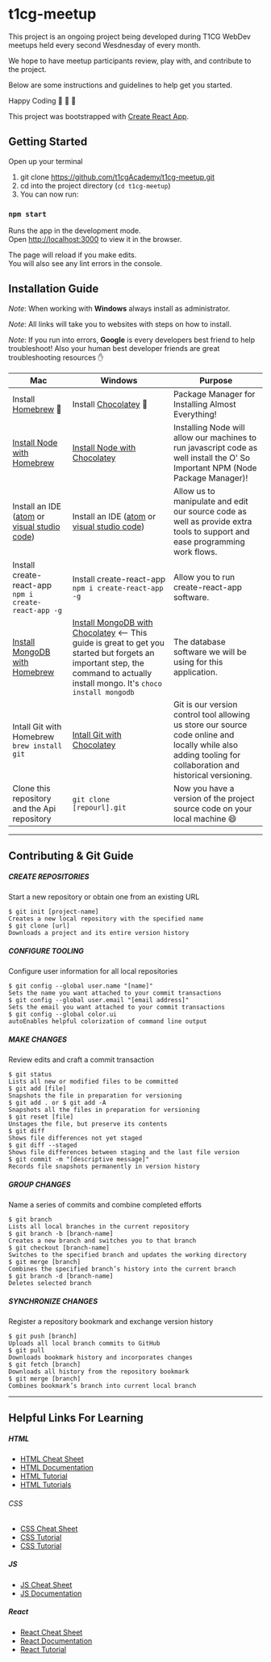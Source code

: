 # t1cg-meetup

This project is an ongoing project being developed during T1CG WebDev meetups held every second Wesdnesday of every month.

We hope to have meetup participants review, play with, and contribute to the project.

Below are some instructions and guidelines to help get you started.

Happy Coding 🎉 🚀 🤘

This project was bootstrapped with [Create React App](https://github.com/facebook/create-react-app).

## Getting Started

Open up your terminal

1. git clone https://github.com/t1cgAcademy/t1cg-meetup.git
2. cd into the project directory (`cd t1cg-meetup`)
3. You can now run:

### `npm start`

Runs the app in the development mode.<br>
Open [http://localhost:3000](http://localhost:3000) to view it in the browser.

The page will reload if you make edits.<br>
You will also see any lint errors in the console.

## Installation Guide

_Note_: When working with **Windows** always install as administrator.

_Note_: All links will take you to websites with steps on how to install.

_Note_: If you run into errors, **Google** is every developers best friend to help troubleshoot! Also your human best developer friends are great troubleshooting resources :hand:

| Mac                                                                                                                     | Windows                                                                                                                                                                                                                                 | Purpose                                                                                                                                                     |
| ----------------------------------------------------------------------------------------------------------------------- | --------------------------------------------------------------------------------------------------------------------------------------------------------------------------------------------------------------------------------------- | ----------------------------------------------------------------------------------------------------------------------------------------------------------- |
| Install [Homebrew](https://brew.sh/) :beers:                                                                            | Install [Chocolatey](https://chocolatey.org/) :doughnut:                                                                                                                                                                                | Package Manager for Installing Almost Everything!                                                                                                           |
| [Install Node with Homebrew](https://www.dyclassroom.com/howto-mac/how-to-install-nodejs-and-npm-on-mac-using-homebrew) | [Install Node with Chocolatey](https://chocolatey.org/packages/nodejs.install)                                                                                                                                                          | Installing Node will allow our machines to run javascript code as well install the O' So Important NPM (Node Package Manager)!                              |
| Install an IDE ([atom](https://atom.io/) or [visual studio code](https://code.visualstudio.com/))                       | Install an IDE ([atom](https://atom.io/) or [visual studio code](https://code.visualstudio.com/))                                                                                                                                       | Allow us to manipulate and edit our source code as well as provide extra tools to support and ease programming work flows.                                  |
| Install create-react-app `npm i create-react-app -g`                                                                    | Install create-react-app `npm i create-react-app -g`                                                                                                                                                                                    | Allow you to run create-react-app software.                                                                                                                 |
| [Install MongoDB with Homebrew](https://dbamohsin.wordpress.com/2017/05/02/installing-mongodb-on-a-mac-with-homebrew/)  | [Install MongoDB with Chocolatey](https://kjng.github.io/2017/05/17/mongodb-windows.html) <-- This guide is great to get you started but forgets an important step, the command to actually install mongo. It's `choco install mongodb` | The database software we will be using for this application.                                                                                                |
| Intall Git with Homebrew `brew install git`                                                                             | [Intall Git with Chocolatey](https://www.jamessturtevant.com/posts/5-Ways-to-install-git-on-Windows/#using-chocolatey)                                                                                                                  | Git is our version control tool allowing us store our source code online and locally while also adding tooling for collaboration and historical versioning. |
| Clone this repository and the Api repository                                                                            | `git clone [repourl].git`                                                                                                                                                                                                               | Now you have a version of the project source code on your local machine :smile:                                                                             |

---

## Contributing & Git Guide

##### CREATE REPOSITORIES

Start a new repository or obtain one from an existing URL

```
$ git init [project-name]
Creates a new local repository with the specified name
$ git clone [url]
Downloads a project and its entire version history
```

##### CONFIGURE TOOLING

Configure user information for all local repositories

```
$ git config --global user.name "[name]"
Sets the name you want attached to your commit transactions
$ git config --global user.email "[email address]"
Sets the email you want attached to your commit transactions
$ git config --global color.ui
autoEnables helpful colorization of command line output
```

##### MAKE CHANGES

Review edits and craft a commit transaction

```
$ git status
Lists all new or modified files to be committed
$ git add [file]
Snapshots the file in preparation for versioning
$ git add . or $ git add -A
Snapshots all the files in preparation for versioning
$ git reset [file]
Unstages the file, but preserve its contents
$ git diff
Shows file differences not yet staged
$ git diff --staged
Shows file differences between staging and the last file version
$ git commit -m "[descriptive message]"
Records file snapshots permanently in version history
```

##### GROUP CHANGES

Name a series of commits and combine completed efforts

```
$ git branch
Lists all local branches in the current repository
$ git branch -b [branch-name]
Creates a new branch and switches you to that branch
$ git checkout [branch-name]
Switches to the specified branch and updates the working directory
$ git merge [branch]
Combines the specified branch’s history into the current branch
$ git branch -d [branch-name]
Deletes selected branch
```

##### SYNCHRONIZE CHANGES

Register a repository bookmark and exchange version history

```
$ git push [branch]
Uploads all local branch commits to GitHub
$ git pull
Downloads bookmark history and incorporates changes
$ git fetch [branch]
Downloads all history from the repository bookmark
$ git merge [branch]
Combines bookmark’s branch into current local branch
```

---

## Helpful Links For Learning

##### HTML

- [HTML Cheat Sheet](https://digital.com/tools/html-cheatsheet/)
- [HTML Documentation](https://developer.mozilla.org/en-US/docs/Web/HTML/Element)
- [HTML Tutorial](https://developer.mozilla.org/en-US/docs/Learn/HTML)
- [HTML Tutorials](http://www.htmldog.com/guides/html/beginner/)

###### CSS

- [CSS Cheat Sheet](https://www.onblastblog.com/css3-cheat-sheet/)
- [CSS Tutorial](https://developer.mozilla.org/en-US/docs/Learn/CSS/Introduction_to_CSS)
- [CSS Tutorial](http://www.htmldog.com/guides/css/beginner/)

##### JS

- [JS Cheat Sheet](https://github.com/mbeaudru/modern-js-cheatsheet)
- [JS Documentation](https://developer.mozilla.org/en-US/docs/Web/JavaScript)

##### React

- [React Cheat Sheet](https://github.com/vincsb/react-cheat-sheet)
- [React Documentation](https://reactjs.org/docs/hello-world.html)
- [React Tutorial](https://reactjs.org/tutorial/tutorial.html#what-are-we-building)

